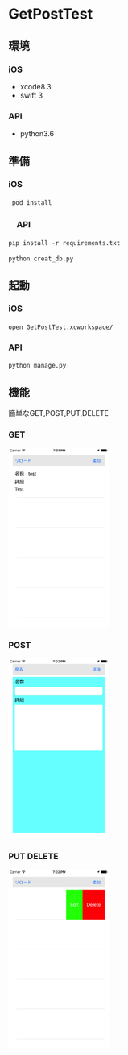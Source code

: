 # GetPostTest

## 環境

### iOS
* xcode8.3
* swift 3

### API
* python3.6

## 準備

### iOS
` pod install`

### 　API
` pip install -r requirements.txt `

` python creat_db.py `

## 起動
### iOS
` open GetPostTest.xcworkspace/ `

### API
` python manage.py `

## 機能
簡単なGET,POST,PUT,DELETE

### GET
<img src="https://github.com/atsuo1203/GetPostTest/blob/master/get.png" width="200px">

### POST
<img src="https://github.com/atsuo1203/GetPostTest/blob/master/post.png" width="200px">

### PUT DELETE
<img src="https://github.com/atsuo1203/GetPostTest/blob/master/putDelete.png" width="200px">
